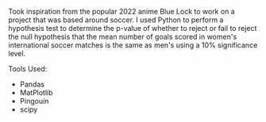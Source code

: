 Took inspiration from the popular 2022 anime Blue Lock to work on a project that was based around soccer. 
I used Python to perform a hypothesis test to determine the p-value of whether to reject or fail to reject 
the null hypothesis that the mean number of goals scored in women's international soccer matches is the same as men's using a 10% significance level. 

Tools Used:
- Pandas
- MatPlotlib
- Pingouin
- scipy
